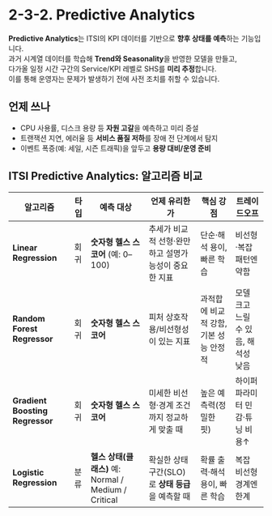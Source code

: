 # 2-3-2. Predictive Analytics

**Predictive Analytics**는 ITSI의 KPI 데이터를 기반으로 **향후 상태를 예측**하는 기능입니다.  
과거 시계열 데이터를 학습해 **Trend와 Seasonality**을 반영한 모델을 만들고,  
다가올 일정 시간 구간의 Service/KPI 레벨로 SHS를 **미리 추정**합니다.  
이를 통해 운영자는 문제가 발생하기 전에 사전 조치를 취할 수 있습니다.

## 언제 쓰나

- CPU 사용률, 디스크 용량 등 **자원 고갈**을 예측하고 미리 증설
- 트랜잭션 지연, 에러율 등 **서비스 품질 저하**를 장애 전 단계에서 탐지
- 이벤트 폭증(예: 세일, 시즌 트래픽)을 앞두고 **용량 대비/운영 준비**

## ITSI Predictive Analytics: 알고리즘 비교

| 알고리즘                        | 타입 | 예측 대상                                            | 언제 유리한가                                        | 핵심 강점                              | 트레이드오프                        |
| ------------------------------- | ---- | ---------------------------------------------------- | ---------------------------------------------------- | -------------------------------------- | ----------------------------------- |
| **Linear Regression**           | 회귀 | **숫자형 헬스 스코어** (예: 0–100)                   | 추세가 비교적 선형·완만하고 설명가능성이 중요한 지표 | 단순·해석 용이, 빠른 학습              | 비선형·복잡 패턴엔 약함             |
| **Random Forest Regressor**     | 회귀 | **숫자형 헬스 스코어**                               | 피처 상호작용/비선형성이 있는 지표                   | 과적합에 비교적 강함, 기본 성능 안정적 | 모델 크고 느릴 수 있음, 해석성 낮음 |
| **Gradient Boosting Regressor** | 회귀 | **숫자형 헬스 스코어**                               | 미세한 비선형·경계 조건까지 정교하게 맞출 때         | 높은 예측력(정밀한 핏)                 | 하이퍼파라미터 민감·튜닝 비용↑      |
| **Logistic Regression**         | 분류 | **헬스 상태(클래스)** 예: Normal / Medium / Critical | 확실한 상태 구간(SLO)로 **상태 등급**을 예측할 때    | 확률 출력·해석 용이, 빠른 학습         | 복잡 비선형 경계엔 한계             |
